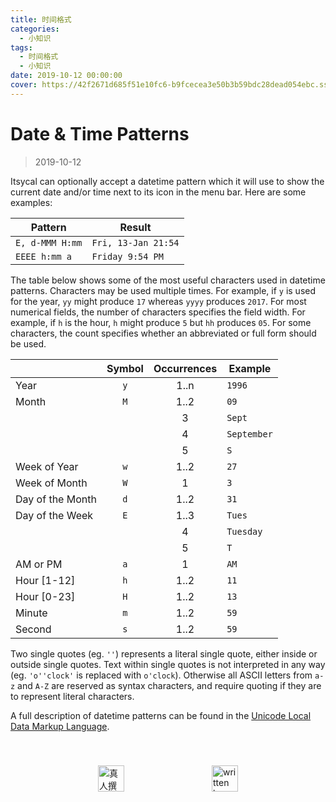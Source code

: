 ```yaml
---
title: 时间格式
categories:
  - 小知识
tags:
  - 时间格式
  - 小知识
date: 2019-10-12 00:00:00
cover: https://42f2671d685f51e10fc6-b9fcecea3e50b3b59bdc28dead054ebc.ssl.cf5.rackcdn.com/illustrations/time_management_30iu.svg
---
```


# Date & Time Patterns

> 2019-10-12

Itsycal can optionally accept a datetime pattern which it will use to show the current date and/or time next to its icon in the menu bar. Here are some examples:

| Pattern         | Result              |
| --------------- | ------------------- |
| `E, d-MMM H:mm` | `Fri, 13-Jan 21:54` |
| `EEEE h:mm a`   | `Friday 9:54 PM`    |

The table below shows some of the most useful characters used in datetime patterns. Characters may be used multiple times. For example, if `y` is used for the year, `yy` might produce `17` whereas `yyyy` produces `2017`. For most numerical fields, the number of characters specifies the field width. For example, if `h` is the hour, `h` might produce `5` but `hh` produces `05`. For some characters, the count specifies whether an abbreviated or full form should be used.

|                  | Symbol | Occurrences | Example     |
| ---------------- |:------:|:-----------:| ----------- |
| Year             | `y`    | 1..n        | `1996`      |
| Month            | `M`    | 1..2        | `09`        |
|                  |        | 3           | `Sept`      |
|                  |        | 4           | `September` |
|                  |        | 5           | `S`         |
| Week of Year     | `w`    | 1..2        | `27`        |
| Week of Month    | `W`    | 1           | `3`         |
| Day of the Month | `d`    | 1..2        | `31`        |
| Day of the Week  | `E`    | 1..3        | `Tues`      |
|                  |        | 4           | `Tuesday`   |
|                  |        | 5           | `T`         |
| AM or PM         | `a`    | 1           | `AM`        |
| Hour [1-12]      | `h`    | 1..2        | `11`        |
| Hour [0-23]      | `H`    | 1..2        | `13`        |
| Minute           | `m`    | 1..2        | `59`        |
| Second           | `s`    | 1..2        | `59`        |

Two single quotes (eg. `''`) represents a literal single quote, either inside or outside single quotes. Text within single quotes is not interpreted in any way (eg. `'o''clock'` is replaced with `o'clock`). Otherwise all ASCII letters from `a-z` and `A-Z` are reserved as syntax characters, and require quoting if they are to represent literal characters.

A full description of datetime patterns can be found in the [Unicode Local Data Markup Language](http://unicode.org/reports/tr35/tr35-25.html#Date_Format_Patterns).

<div style="display: flex;align-items: center;justify-content: space-evenly;padding-top: 40px;">
  <img src="https://mirror.ghproxy.com/https://raw.githubusercontent.com/L1cardo/l1cardo.github.io/blog/themes/butterfly/source/img/notbyai_cn.png" alt="真人撰写" style="height: 42px;">
  <img src="https://mirror.ghproxy.com/https://raw.githubusercontent.com/L1cardo/l1cardo.github.io/blog/themes/butterfly/source/img/notbyai_en.png" alt="written by human" style="height: 42px;">
</div>